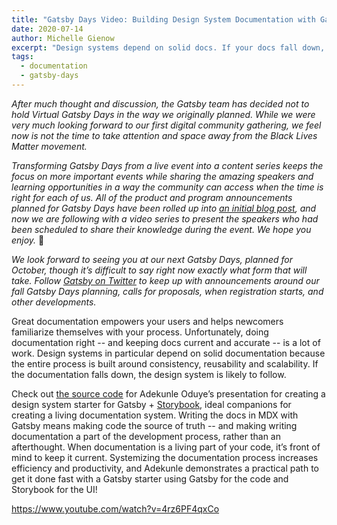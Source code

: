 ```yaml
---
title: "Gatsby Days Video: Building Design System Documentation with Gatsby"
date: 2020-07-14
author: Michelle Gienow
excerpt: "Design systems depend on solid docs. If your docs fall down, your system probably will too. Adekunle Oduye presents a practical system for building living documentation for your design system where docs are part of the development process, not an afterthought, with a Gatsby starter + Storybook."
tags:
  - documentation
  - gatsby-days
---
```


_After much thought and discussion, the Gatsby team has decided not to hold Virtual Gatsby Days in the way we originally planned. While we were very much looking forward to our first digital community gathering, we feel now is not the time to take attention and space away from the Black Lives Matter movement._

_Transforming Gatsby Days from a live event into a content series keeps the focus on more important events while sharing the amazing speakers and learning opportunities in a way the community can access when the time is right for each of us. All of the product and program announcements planned for Gatsby Days have been rolled up into [an initial blog post](/blog/2020-06-23-Reconfiguring-Gatsby-Days/), and now we are following with a video series to present the speakers who had been scheduled to share their knowledge during the event. We hope you enjoy._ 💜

_We look forward to seeing you at our next Gatsby Days, planned for October, though it’s difficult to say right now exactly what form that will take. Follow [Gatsby on Twitter](https://twitter.com/gatsbyjs) to keep up with announcements around our fall Gatsby Days planning, calls for proposals, when registration starts, and other developments._

Great documentation empowers your users and helps newcomers familiarize themselves with your process. Unfortunately, doing documentation right -- and keeping docs current and accurate -- is a lot of work. Design systems in particular depend on solid documentation because the entire process is built around consistency, reusability and scalability. If the documentation falls down, the design system is likely to follow. 

Check out [the source code](https://github.com/adekunleoduye/design-system-starter) for Adekunle Oduye’s presentation for creating a design system starter for Gatsby + [Storybook](https://storybook.js.org/), ideal companions for creating a living documentation system. Writing the docs in MDX with Gatsby means making code the source of truth -- and making writing documentation a part of the development process, rather than an afterthought. When documentation is a living part of your code, it’s front of mind to keep it current. Systemizing the documentation process increases efficiency and productivity, and Adekunle demonstrates a practical path to get it done fast with a Gatsby starter using Gatsby for the code and Storybook for the UI!

https://www.youtube.com/watch?v=4rz6PF4qxCo
